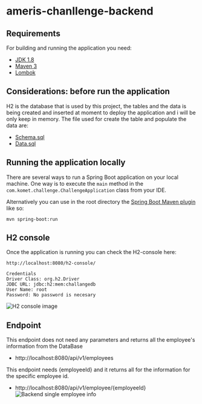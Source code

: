 # ameris-chanllenge-backend

## Requirements
For building and running the application you need:
- [JDK 1.8](http://www.oracle.com/technetwork/java/javase/downloads/jdk8-downloads-2133151.html)
- [Maven 3](https://maven.apache.org)
- [Lombok](https://projectlombok.org/)

## Considerations: before run the application
H2 is the database that is used by this project, the tables and the data is being created and inserted at moment to deploy the application and 
i will be only keep in memory.
The file used for create the table and populate the data are:
- [Schema.sql](https://github.com/AlvaroGutierrez2/ameris-chanllenge-backend/blob/main/src/main/resources/schema.sql)
- [Data.sql](https://github.com/AlvaroGutierrez2/ameris-chanllenge-backend/blob/main/src/main/resources/data.sql)

## Running the application locally

There are several ways to run a Spring Boot application on your local machine. One way is to execute the `main` method in the `com.komet.challenge.ChallengeApplication` class from your IDE.

Alternatively you can use in the root directory the [Spring Boot Maven plugin](https://docs.spring.io/spring-boot/docs/current/reference/html/build-tool-plugins-maven-plugin.html) like so:

```
mvn spring-boot:run
```

## H2 console
Once the application is running you can check the H2-console here:
```shell
http://localhost:8080/h2-console/

Credentials
Driver Class: org.h2.Driver
JDBC URL: jdbc:h2:mem:challangedb
User Name: root
Password: No password is necesary
```

![H2 console image](https://github.com/AlvaroGutierrez2/ameris-chanllenge-backend/assets/148718348/01a56156-66e9-4983-b2c9-5f26b36eb7e7)


## Endpoint

This endpoint does not need any parameters and returns all the employee's information from the DataBase
- http://localhost:8080/api/v1/employees

This endpoint needs {employeeId} and it returns all for the information for the specific employee id.  
- http://localhost:8080/api/v1/employee/{employeeId}
  ![Backend single employee info](https://github.com/AlvaroGutierrez2/ameris-chanllenge-backend/assets/148718348/6e298efb-f45a-4142-8d9f-d32a9abae2c8)
